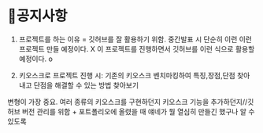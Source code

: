 # 📌공지사항

1. 프로젝트를 하는 이유 = 깃허브를 잘 활용하기 위함.
중간발표 시 단순히 이런 이런 프로젝트 만들 예정이다. X
이 프로젝트를 진행하면서 깃허브를 이런 식으로 활용할 예정이다. o

2. 키오스크로 프로젝트 진행 시:
기존의 키오스크 벤치마킹하여 특징,장점,단점 찾아내고 단점을 해결할 수 있는 방법 찾아보기

변형이 가장 중요.
여러 종류의 키오스크를 구현하던지 키오스크 기능을 추가하던지//깃허브 버전 관리를 위함 + 포트폴리오에 올렸을 때 얘네가 뭘 열심히 만들긴 했구나 알 수 있도록
